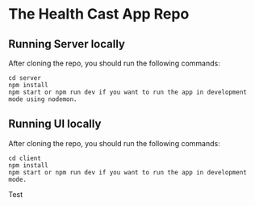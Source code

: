 # The Health Cast App Repo

## Running Server locally

After cloning the repo, you should run the following commands:

```
cd server
npm install
npm start or npm run dev if you want to run the app in development mode using nodemon.
```

## Running UI locally

After cloning the repo, you should run the following commands:

```
cd client
npm install
npm start or npm run dev if you want to run the app in development mode.
```
Test
